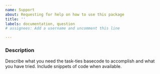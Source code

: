 ```yaml
---
name: Support
about: Requesting for help on how to use this package
title: ''
labels: documentation, question
# assignees: Add a username and uncomment this line

---
```


### Description

Describe what you need the task-ties basecode to accomplish and what you have tried.
Include snippets of code when available.
